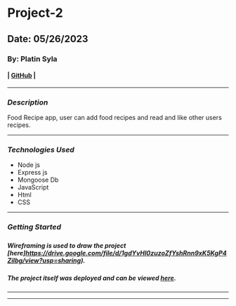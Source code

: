 # Project-2
## Date: 05/26/2023

### By: Platin Syla 

####  | [GitHub](https://github.com/platinyy/Project-2) |

---

### **_Description_**

Food Recipe app, user can add food recipes and read and like other users recipes.

---
### **_Technologies Used_**

- Node js
- Express js
- Mongoose Db
- JavaScript
- Html
- CSS 

---

### **_Getting Started_**

##### 

##### Wireframing is used to draw the project [here]https://drive.google.com/file/d/1gdYvHI0zuzoZfYshRnn9xK5KgP4Zilbg/view?usp=sharing).

##### The project itself was deployed and can be viewed [here](https://lucid.app/lucidchart/1b56f03d-fba9-4972-9cd6-a2434cf82895/edit?viewport_loc=-11%2C-11%2C1963%2C1017%2C0_0&invitationId=inv_6ead6509-36ba-42d7-a780-1dee7a38f1c1).



---








---

